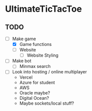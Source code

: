 # UltimateTicTacToe

## TODO
- [ ] Make game
    - [x] Game functions
    - [ ] Website
        - [ ] Website Styling
- [ ] Make bot
    - [ ] Minmax search
- [ ] Look into hosting / online multiplayer
    * Vercel
    * Azure for student
    * AWS
    * Oracle maybe?
    * Digital Ocean?
    * Maybe sockets/local stuff?